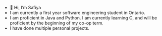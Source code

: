 - 👋 Hi, I’m Safiya
- I am currently a first year software engineering student in Ontario.
- I am proficient in Java and Python. I am currently learning C, and will be proficient by the beginning of my co-op term.
- I have done multiple personal projects.
<!---
safiyamak/safiyamak is a ✨ special ✨ repository because its `README.md` (this file) appears on your GitHub profile.
You can click the Preview link to take a look at your changes.
--->
